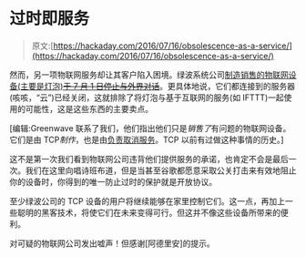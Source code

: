 # 过时即服务

> 原文:[https://hackaday.com/2016/07/16/obsolescence-as-a-service/](https://hackaday.com/2016/07/16/obsolescence-as-a-service/)

然而，另一项物联网服务却让其客户陷入困境。绿波系统公司[制造销售的物联网设备(主要是灯泡)~~于 7 月 1 日停止与外界对话~~](http://www.connectedbytcp.co.uk/faqs/)。更具体地说，它们都连接到的服务器(咳咳，“云”)已经关闭，这就排除了将灯泡与基于互联网的服务(如 IFTTT)一起使用的可能性，这是这些东西的主要卖点。

[编辑:Greenwave 联系了我们，他们指出他们只是*销售了*有问题的物联网设备。它们是由 TCP*制作*，也是由[负责取消服务](http://www.greenwavesystems.com/tcp)。TCP 以前有过做这种事情的历史。]

这不是第一次我们看到物联网公司违背他们提供服务的承诺，也肯定不会是最后一次。我们在这里向唱诗班布道，但是当甚至谷歌都愿意采取公关打击来有效地阻止你的设备时，你得到的唯一防止过时的保护就是开放协议。

至少绿波公司的 TCP 设备的用户将继续能够在家里控制它们。这一点，再加上一些聪明的黑客技术，将使它们在未来变得可行。但这并不像这些设备所带来的便利。

对可疑的物联网公司发出嘘声！但感谢[阿德里安]的提示。